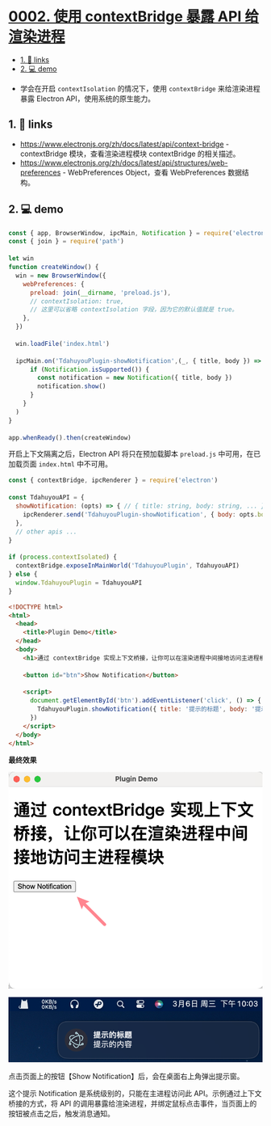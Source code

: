 # [0002. 使用 contextBridge 暴露 API 给渲染进程](https://github.com/Tdahuyou/electron/tree/main/0002.%20%E4%BD%BF%E7%94%A8%20contextBridge%20%E6%9A%B4%E9%9C%B2%20API%20%E7%BB%99%E6%B8%B2%E6%9F%93%E8%BF%9B%E7%A8%8B)

<!-- region:toc -->
- [1. 🔗 links](#1--links-1)
- [2. 💻 demo](#2--demo)
<!-- endregion:toc -->
- 学会在开启 `contextIsolation` 的情况下，使用 `contextBridge` 来给渲染进程暴露 Electron API，使用系统的原生能力。

## 1. 🔗 links

- https://www.electronjs.org/zh/docs/latest/api/context-bridge - contextBridge 模块，查看渲染进程模块 contextBridge 的相关描述。
- https://www.electronjs.org/zh/docs/latest/api/structures/web-preferences - WebPreferences Object，查看 WebPreferences 数据结构。

## 2. 💻 demo

```javascript
const { app, BrowserWindow, ipcMain, Notification } = require('electron')
const { join } = require('path')

let win
function createWindow() {
  win = new BrowserWindow({
    webPreferences: {
      preload: join(__dirname, 'preload.js'),
      // contextIsolation: true,
      // 这里可以省略 contextIsolation 字段，因为它的默认值就是 true。
    },
  })

  win.loadFile('index.html')

  ipcMain.on('TdahuyouPlugin-showNotification',(_, { title, body }) => {
      if (Notification.isSupported()) {
        const notification = new Notification({ title, body })
        notification.show()
      }
    }
  )
}

app.whenReady().then(createWindow)
```

开启上下文隔离之后，Electron API 将只在预加载脚本 `preload.js` 中可用，在已加载页面 `index.html` 中不可用。

```javascript
const { contextBridge, ipcRenderer } = require('electron')

const TdahuyouAPI = {
  showNotification: (opts) => { // { title: string, body: string, ... }
    ipcRenderer.send('TdahuyouPlugin-showNotification', { body: opts.body, title: opts.title })
  },
  // other apis ...
}

if (process.contextIsolated) {
  contextBridge.exposeInMainWorld('TdahuyouPlugin', TdahuyouAPI)
} else {
  window.TdahuyouPlugin = TdahuyouAPI
}
```

```html
<!DOCTYPE html>
<html>
  <head>
    <title>Plugin Demo</title>
  </head>
  <body>
    <h1>通过 contextBridge 实现上下文桥接，让你可以在渲染进程中间接地访问主进程模块</h1>

    <button id="btn">Show Notification</button>

    <script>
      document.getElementById('btn').addEventListener('click', () => {
        TdahuyouPlugin.showNotification({ title: '提示的标题', body: '提示的内容' })
      })
    </script>
  </body>
</html>
```

**最终效果**

![](md-imgs/2024-09-24-17-02-41.png)

![](md-imgs/2024-09-24-17-02-55.png)

点击页面上的按钮【Show Notification】后，会在桌面右上角弹出提示窗。

这个提示 Notification 是系统级别的，只能在主进程访问此 API。示例通过上下文桥接的方式，将 API 的调用暴露给渲染进程，并绑定鼠标点击事件，当页面上的按钮被点击之后，触发消息通知。







